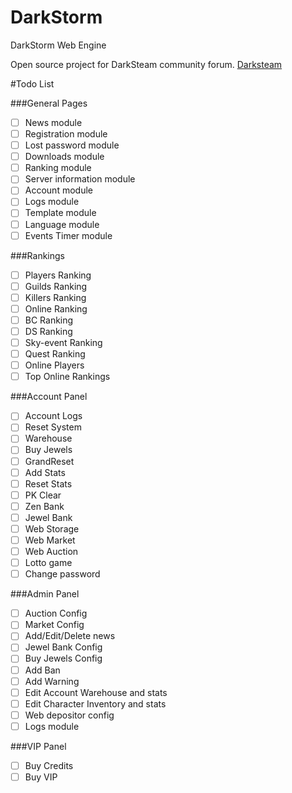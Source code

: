 # DarkStorm
DarkStorm Web Engine

Open source project for DarkSteam community forum.
[Darksteam](https://darksteam.net)

#Todo List

###General Pages

- [ ] News module
- [ ] Registration module
- [ ] Lost password module
- [ ] Downloads module
- [ ] Ranking module
- [ ] Server information module
- [ ] Account module
- [ ] Logs module
- [ ] Template module
- [ ] Language module
- [ ] Events Timer module

###Rankings
- [ ] Players Ranking
- [ ] Guilds Ranking
- [ ] Killers Ranking
- [ ] Online Ranking
- [ ] BC Ranking
- [ ] DS Ranking
- [ ] Sky-event Ranking
- [ ] Quest Ranking
- [ ] Online Players
- [ ] Top Online Rankings

###Account Panel
- [ ] Account Logs 
- [ ] Reset System 
- [ ] Warehouse 
- [ ] Buy Jewels
- [ ] GrandReset 
- [ ] Add Stats 
- [ ] Reset Stats 
- [ ] PK Clear 
- [ ] Zen Bank
- [ ] Jewel Bank
- [ ] Web Storage
- [ ] Web Market
- [ ] Web Auction
- [ ] Lotto game
- [ ] Change password

###Admin Panel
- [ ] Auction Config
- [ ] Market Config
- [ ] Add/Edit/Delete news
- [ ] Jewel Bank Config
- [ ] Buy Jewels Config
- [ ] Add Ban
- [ ] Add Warning
- [ ] Edit Account Warehouse and stats
- [ ] Edit Character Inventory and stats
- [ ] Web depositor config
- [ ] Logs module

###VIP Panel
- [ ] Buy Credits
- [ ] Buy VIP
